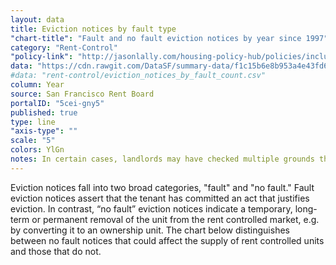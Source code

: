 ```yaml
---
layout: data
title: Eviction notices by fault type
"chart-title": "Fault and no fault eviction notices by year since 1997"
category: "Rent-Control"
"policy-link": "http://jasonlally.com/housing-policy-hub/policies/inclusionary-housing/"
data: "https://cdn.rawgit.com/DataSF/summary-data/f1c15b6e8b953a4e43fd6117dc92ba51dd4706c9/eviction_notices_by_fault_count.csv"
#data: "rent-control/eviction_notices_by_fault_count.csv"
column: Year
source: San Francisco Rent Board
portalID: "5cei-gny5"
published: true
type: line
"axis-type": ""
scale: "5"
colors: YlGn
notes: In certain cases, landlords may have checked multiple grounds that indicated both fault and no fault. In these limited cases, the no fault category is assumed.
---
```


Eviction notices fall into two broad categories, "fault" and "no fault." Fault eviction notices assert that the tenant has committed an act that justifies eviction. In contrast, “no fault” eviction notices indicate a temporary, long-term or permanent removal of the unit from the rent controlled market, e.g. by converting it to an ownership unit. The chart below distinguishes between no fault notices that could affect the supply of rent controlled units and those that do not.